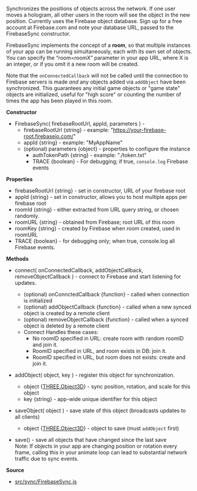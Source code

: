 Synchronizes the positions of objects across the network. If one user moves a hologram, all other users in the room will see the object in the new position. Currently uses the Firebase object database.  Sign up for a free account at Firebase.com and note your database URL, passed to the FirebaseSync constructor.  

FirebaseSync implements the concept of a **room**, so that multiple instances of your app can be running simultaneously, each with its own set of objects.  You can specify the “room=roomX” parameter in your app URL, where X is an integer, or if you omit it a new room will be created.

Note that the `onConnectedCallback` will not be called until the connection to Firebase servers is made *and* any objects added via `addObject` have been synchronized.  This guarantees any initial game objects or "game state" objects are initialized, useful for "high score" or counting the number of times the app has been played in this room.

**Constructor**

* FirebaseSync( firebaseRootUrl, appId, parameters ) -
    * firebaseRootUrl {string} - example: "https://your-firebase-root.firebaseio.com/"
    * appId {string} - example: "MyAppName"
    * (optional) parameters {object} - properties to configure the instance
        * authTokenPath {string} - example: "./token.txt"
        * TRACE {boolean} - For debugging; if true, `console.log` Firebase events
          
**Properties**

* firebaseRootUrl {string} - set in constructor, URL of your firebase root
* appId {string} - set in constructor, allows you to host multiple apps per firebase root
* roomId {string} - either extracted from URL query string, or chosen randomly.
* roomURL {string} - obtained from Firebase; root URL of this room
* roomKey {string} - created by Firebase when room created, used in roomURL
* TRACE {boolean} - for debugging only; when true, console.log all Firebase events.

**Methods**

* connect( onConnectedCallback, addObjectCallback, removeObjectCallback ) - connect to Firebase and start listening for updates.  
    * (optional) onConnctedCallback {function} - called when connection is initialized
    * (optional) addObjectCallback {function} - called when a new synced object is created by a remote client   
    * (optional) removeObjectCallback {function} - called when a synced object is deleted by a remote client
    * Connect Handles these cases:
        * No roomID specified in URL: create room with random roomID and join it.
        * RoomID specified in URL, and room exists in DB: join it.
        * RoomID specified in URL, but room does not exists: create and join it.

* addObject( object, key ) - register this object for synchronization.
    * object {[THREE.Object3D]} - sync position, rotation, and scale for this object
    * key {string} - app-wide unique identifier for this object

* saveObject( object ) - save state of this object (broadcasts updates to all clients)
    * object {[THREE.Object3D]} - object to save (must `addObject` first)

* save() - save all objects that have changed since the last save  
  Note: If objects in your app are changing position or rotation every frame, calling this in your animate loop can lead to substantial network traffic due to sync events.


**Source**

* [src/sync/FirebaseSync.js](https://github.com/AltspaceVR/AltspaceSDK/blob/master/src/sync/FirebaseSync.js)

[THREE.Object3D]: http://threejs.org/docs/#Reference/Core/Object3D
